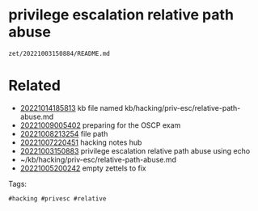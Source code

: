 # privilege escalation relative path abuse

` zet/20221003150884/README.md `

# Related

- [20221014185813](/zet/20221014185813/README.md) kb file named kb/hacking/priv-esc/relative-path-abuse.md
- [20221009005402](/zet/20221009005402/README.md) preparing for the OSCP exam
- [20221008213254](/zet/20221008213254/README.md) file path
- [20221007220451](/zet/20221007220451/README.md) hacking notes hub
- [20221003150883](/zet/20221003150883/README.md) privilege escalation relative path abuse using echo
- ~/kb/hacking/priv-esc/relative-path-abuse.md
- [20221005200242](/zet/20221005200242/README.md) empty zettels to fix

Tags:

    #hacking #privesc #relative 

